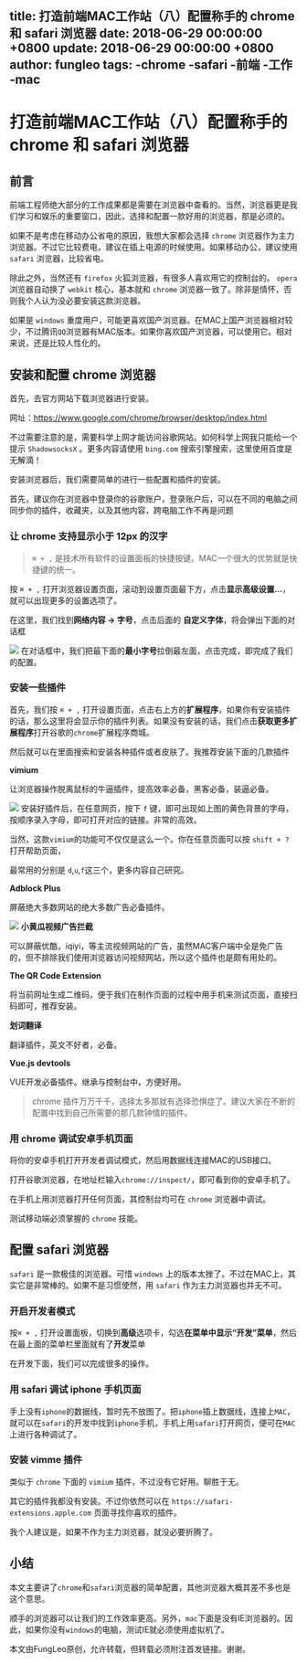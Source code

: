title: 打造前端MAC工作站（八）配置称手的 chrome 和 safari 浏览器
date: 2018-06-29 00:00:00 +0800
update: 2018-06-29 00:00:00 +0800
author: fungleo
tags:
    -chrome
    -safari
    -前端
    -工作
    -mac
---

# 打造前端MAC工作站（八）配置称手的 chrome 和 safari 浏览器

## 前言

前端工程师绝大部分的工作成果都是需要在浏览器中查看的。当然，浏览器更是我们学习和娱乐的重要窗口，因此，选择和配置一款好用的浏览器，那是必须的。

如果不是考虑在移动办公省电的原因，我想大家都会选择 `chrome` 浏览器作为主力浏览器。不过它比较费电，建议在插上电源的时候使用。如果移动办公，建议使用 `safari` 浏览器，比较省电。

除此之外，当然还有 `firefox` 火狐浏览器，有很多人喜欢用它的控制台的。 `opera` 浏览器自动换了 `webkit` 核心，基本就和 `chrome` 浏览器一致了。除非是情怀，否则我个人认为没必要安装这款浏览器。

如果是 `windows` 重度用户，可能更喜欢国产浏览器。在MAC上国产浏览器相对较少，不过腾讯`QQ`浏览器有MAC版本。如果你喜欢国产浏览器，可以使用它。相对来说，还是比较人性化的。

## 安装和配置 chrome 浏览器

首先，去官方网站下载浏览器进行安装。

网址：https://www.google.com/chrome/browser/desktop/index.html

不过需要注意的是，需要科学上网才能访问谷歌网站。如何科学上网我只能给一个提示 `ShadowsocksX` 。更多内容请使用 `bing.com` 搜索引擎搜索，这里使用百度是无解滴！

安装浏览器后，我们需要简单的进行一些配置和插件的安装。

首先，建议你在浏览器中登录你的谷歌账户，登录账户后，可以在不同的电脑之间同步你的插件，收藏夹，以及其他内容，跨电脑工作不再是问题

### 让 chrome 支持显示小于 12px 的汉字

> `⌘ + ,` 是技术所有软件的设置面板的快捷按键。MAC一个很大的优势就是快捷键的统一。

按 `⌘ + ,` 打开浏览器设置页面，滚动到设置页面最下方，点击**显示高级设置...**，就可以出现更多的设置选项了。

在这里，我们找到**网络内容 → 字号**，点击后面的 **自定义字体**，将会弹出下面的对话框

![](https://raw.githubusercontent.com/fengcms/articles/master/image/da/2d4c89b7232e7e9898da1eb86065a9.png)
在对话框中，我们把最下面的**最小字号**拉倒最左面，点击完成，即完成了我们的配置。

### 安装一些插件

首先，我们按 `⌘ + ,` 打开设置页面，点击右上方的**扩展程序**，如果你有安装插件的话，那么这里将会显示你的插件列表。如果没有安装的话，我们点击**获取更多扩展程序**打开谷歌的`chrome`扩展程序商城。

然后就可以在里面搜索和安装各种插件或者皮肤了。我推荐安装下面的几款插件

**vimium**

让浏览器操作脱离鼠标的牛逼插件，提高效率必备，黑客必备，装逼必备。

![](https://raw.githubusercontent.com/fengcms/articles/master/image/e3/26570b22704d9395fa5d36d520bb4d.png)
安装好插件后，在任意网页，按下 `f` 键，即可出现如上图的黄色背景的字母，按顺序录入字母，即可打开对应的链接。非常的高效。

当然，这款`vimium`的功能可不仅仅是这么一个。你在任意页面可以按 `shift + ?` 打开帮助页面，

最常用的分别是 `d`,`u`,`f`这三个，更多内容自己研究。

**Adblock Plus**

屏蔽绝大多数网站的绝大多数广告必备插件。

![](https://raw.githubusercontent.com/fengcms/articles/master/image/10/1d8bfdd6ff5015e88a3e411ab96d1f.png)
**小黄瓜视频广告拦截**

可以屏蔽优酷，iqiyi，等主流视频网站的广告，虽然MAC客户端中全是免广告的，但不排除我们使用浏览器访问视频网站，所以这个插件也是颇有用处的。

**The QR Code Extension**

将当前网址生成二维码，便于我们在制作页面的过程中用手机来测试页面，直接扫码即可，推荐安装。

**划词翻译**

翻译插件，英文不好者，必备。

**Vue.js devtools**

VUE开发必备插件。继承与控制台中，方便好用。

> chrome 插件万万千千，选择太多那就有选择恐惧症了。建议大家在不断的配置中找到自己所需要的那几款钟情的插件。

### 用 chrome 调试安卓手机页面

将你的安卓手机打开开发者调试模式，然后用数据线连接MAC的USB接口。

打开谷歌浏览器，在地址栏输入`chrome://inspect/`，即可看到你的安卓手机了。

在手机上用浏览器打开任何页面，其控制台均可在 `chrome` 浏览器中调试。

测试移动端必须掌握的 `chrome` 技能。

## 配置 safari 浏览器

`safari` 是一款极佳的浏览器。可惜 `windows` 上的版本太挫了。不过在MAC上，其实它是非常棒的。如果不是习惯使然，用 `safari` 作为主力浏览器也并无不可。

### 开启开发者模式

按`⌘ + ,` 打开设置面板，切换到**高级**选项卡，勾选**在菜单中显示“开发”菜单**，然后在最上面的菜单栏里面就有了**开发**菜单

在开发下面，我们可以完成很多的操作。

### 用 safari 调试 iphone 手机页面

手上没有`iphone`的数据线，暂时先不放图了。把`iphone`插上数据线，连接上`MAC`，就可以在`safari`的开发中找到`iphone`手机，手机上用`safari`打开网页，便可在`MAC`上进行各种调试了。

### 安装 vimme 插件

类似于 `chrome` 下面的 `vimium` 插件，不过没有它好用。聊胜于无。

其它的插件我都没有安装。不过你依然可以在 `https://safari-extensions.apple.com` 页面寻找你喜欢的插件。

我个人建议是，如果不作为主力浏览器，就没必要折腾了。

## 小结

本文主要讲了`chrome`和`safari`浏览器的简单配置，其他浏览器大概其差不多也是这个意思。

顺手的浏览器可以让我们的工作效率更高。另外，`mac`下面是没有IE浏览器的。因此，如果你没有`windows`的电脑，测试IE就必须使用虚拟机了。

本文由FungLeo原创，允许转载，但转载必须附注首发链接。谢谢。

